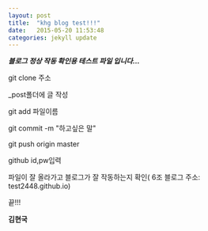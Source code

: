 ```yaml
---
layout: post
title:  "khg blog test!!!"
date:   2015-05-20 11:53:48
categories: jekyll update
---
```

***블로그 정상 작동 확인용 테스트 파일 입니다...***

git clone 주소

_post폴더에 글 작성

git add 파일이름

git commit -m "하고싶은 말" 

git push origin master

github id,pw입력

파일이 잘 올라가고 블로그가 잘 작동하는지 확인( 6조 블로그 주소: test2448.github.io)

끝!!!

**김현국**
